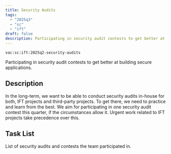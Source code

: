 ```yaml
---
title: Security Audits
tags:
  - "2025q3"
  - "sc"
  - "ift"
draft: false
description: Participating in security audit contests to get better at building secure applications.
---
```


`vac:sc:ift:2025q2-security-audits`

Participating in security audit contests to get better at building secure applications.

## Description

In the long-term,
we want to be able to conduct security audits in-house for both,
IFT projects and third-party projects.
To get there,
we need to practice and learn from the best.
We aim for participating in one security audit contest this quarter,
if the circumstances allow it.
Urgent work related to IFT projects take precedence over this.

## Task List

List of security audits and contests the team participated in.

